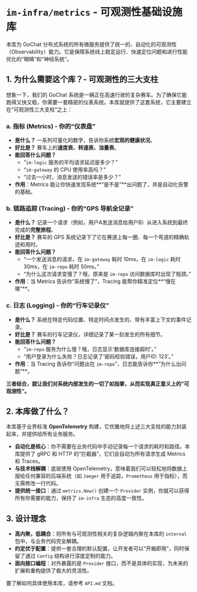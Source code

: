 # `im-infra/metrics` - 可观测性基础设施库

本库为 GoChat 分布式系统的所有微服务提供了统一的、自动化的可观测性（Observability）能力。它是保障系统线上稳定运行、快速定位问题和进行性能优化的“眼睛”和“神经系统”。

## 1. 为什么需要这个库？- 可观测性的三大支柱

想象一下，我们的 GoChat 系统是一辆正在高速行驶的复杂赛车。为了确保它能跑得又快又稳，你需要一套精密的仪表系统。本库就提供了这套系统，它主要建立在“可观测性三大支柱”之上：

### a. 指标 (Metrics) - 你的“仪表盘”

*   **是什么？** 一系列可量化的数字，告诉你系统**宏观的健康状况**。
*   **好比是？** 赛车上的**速度表、转速表、油量表**。
*   **能回答什么问题？**
    *   “`im-logic` 服务的平均请求延迟是多少？”
    *   “`im-gateway` 的 CPU 使用率高吗？”
    *   “过去一小时，消息发送的错误率是多少？”
*   **作用**：Metrics 能让你快速发现系统**“是不是”**出问题了，并是自动化告警的基础。

### b. 链路追踪 (Tracing) - 你的“GPS 导航全记录”

*   **是什么？** 记录一个请求（例如，用户A发送消息给用户B）从进入系统到最终完成的**完整旅程**。
*   **好比是？** 赛车的 GPS 系统记录下了它在赛道上每一圈、每一个弯道的精确轨迹和用时。
*   **能回答什么问题？**
    *   “一个发送消息的请求，在 `im-gateway` 耗时 10ms，在 `im-logic` 耗时 30ms，在 `im-repo` 耗时 50ms。”
    *   “为什么这次请求变慢了？哦，原来是 `im-repo` 访问数据库时出现了瓶颈。”
*   **作用**：当 Metrics 告诉你“系统慢了”，Tracing 能帮你精准定位**“慢在哪”**。

### c. 日志 (Logging) - 你的“行车记录仪”

*   **是什么？** 系统在特定代码位置、特定时间点发生的、带有丰富上下文的事件记录。
*   **好比是？** 赛车的行车记录仪，详细记录了某一刻发生的所有细节。
*   **能回答什么问题？**
    *   “`im-repo` 服务为什么慢？哦，日志显示‘数据库连接超时’。”
    *   “用户登录为什么失败？日志记录了‘密码校验错误，用户ID: 123’。”
*   **作用**：当 Tracing 告诉你“问题出在 `im-repo`”，日志能告诉你**“为什么出问题”**。

**三者结合，就让我们对系统内部发生的一切了如指掌，从而实现真正意义上的“可观测性”。**

## 2. 本库做了什么？

本库基于业界标准 **OpenTelemetry** 构建，它优雅地将上述三大支柱的能力封装起来，并提供给所有业务服务。

*   **自动化是核心**：你不需要在业务代码中手动记录每一个请求的耗时和路径。本库提供了 gRPC 和 HTTP 的“拦截器”，它们会自动为所有请求生成 Metrics 和 Traces。
*   **与技术栈解耦**：底层使用 OpenTelemetry，意味着我们可以轻松地将数据上报给任何兼容的后端系统（如 `Jaeger` 用于追踪，`Prometheus` 用于指标），而无需修改一行代码。
*   **提供统一接口**：通过 `metrics.New()` 创建一个 `Provider` 实例，你就可以获得所有你需要的能力，保持了 `im-infra` 生态的高度一致性。

## 3. 设计理念

*   **高内聚，低耦合**：将所有与可观测性相关的复杂逻辑内聚在本库的 `internal` 包中，与业务代码完全解耦。
*   **约定优于配置**：提供一套合理的默认配置，让开发者可以“开箱即用”，同时保留了通过 `Config` 结构进行深度定制的能力。
*   **面向接口编程**：对外暴露的是 `Provider` 接口，而不是具体的实现，为未来的扩展和重构提供了极大的灵活性。

要了解如何具体使用本库，请参考 `API.md` 文档。